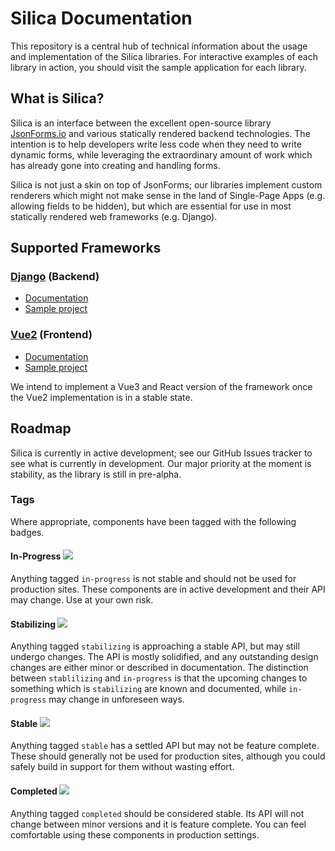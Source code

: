 # Silica Documentation

This repository is a central hub of technical information about the usage and implementation of the Silica libraries.
For interactive examples of each library in action, you should visit the sample application for each library.


## What is Silica?

Silica is an interface between the excellent open-source library [JsonForms.io](https://jsonforms.io) and various statically
rendered backend technologies. The intention is to help developers write less code when they need to write dynamic forms,
while leveraging the extraordinary amount of work which has already gone into creating and handling forms.

Silica is not just a skin on top of JsonForms; our libraries implement custom renderers which might not make sense in
the land of Single-Page Apps (e.g. allowing fields to be hidden), but which are essential for use in most statically
rendered web frameworks (e.g. Django).

## Supported Frameworks

### [Django](/django/) (Backend)
* [Documentation](/django/readme.md)
* [Sample project](/django/sample-app)

### [Vue2](/vue2) (Frontend)
* [Documentation](/vue2/readme.md)
* [Sample project](/vue2/sample-app)

We intend to implement a Vue3 and React version of the framework once the Vue2 implementation is in a stable state.

## Roadmap
Silica is currently in active development; see our GitHub Issues tracker to see what is currently in development.
Our major priority at the moment is stability, as the library is still in pre-alpha.

### Tags
Where appropriate, components have been tagged with the following badges.

#### In-Progress <img src="https://img.shields.io/static/v1?label=status&message=in-progress&color=red"/>
Anything tagged `in-progress` is not stable and should not be used for production sites. These components are in
active development and their API may change. Use at your own risk.

#### Stabilizing <img src="https://img.shields.io/static/v1?label=status&message=stabilizing&color=orange"/>
Anything tagged `stabilizing` is approaching a stable API, but may still undergo changes. The API is mostly solidified, 
and any outstanding design changes are either minor or described in documentation. The distinction between
`stablilizing` and `in-progress` is that the upcoming changes to something which is `stabilizing` are known
and documented, while `in-progress` may change in unforeseen ways.

#### Stable <img src="https://img.shields.io/static/v1?label=status&message=stable&color=yellow"/>
Anything tagged `stable` has a settled API but may not be feature complete. These should generally not be used
for production sites, although you could safely build in support for them without wasting effort.

#### Completed <img src="https://img.shields.io/static/v1?label=status&message=completed&color=green"/>
Anything tagged `completed` should be considered stable. Its API will not change between minor versions and it is 
feature complete. You can feel comfortable using these components in production settings.
